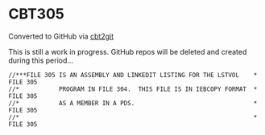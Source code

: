 # CBT305
Converted to GitHub via [cbt2git](https://github.com/wizardofzos/cbt2git)

This is still a work in progress. GitHub repos will be deleted and created during this period...

```
//***FILE 305 IS AN ASSEMBLY AND LINKEDIT LISTING FOR THE LSTVOL    *   FILE 305
//*           PROGRAM IN FILE 304.  THIS FILE IS IN IEBCOPY FORMAT  *   FILE 305
//*           AS A MEMBER IN A PDS.                                 *   FILE 305
//*                                                                 *   FILE 305
```
